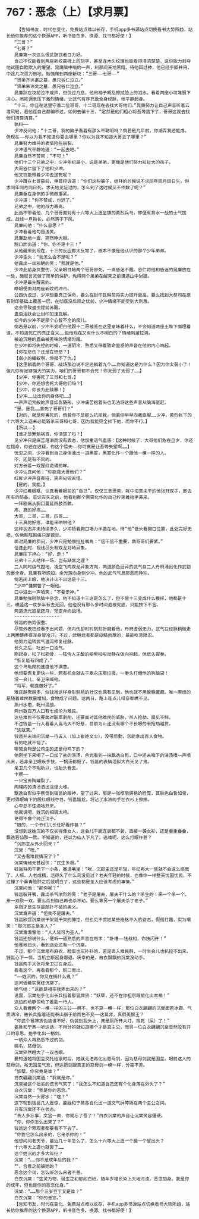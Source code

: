 # 767：恶念（上）【求月票】
        【告知书友，时代在变化，免费站点难以长存，手机app多书源站点切换看书大势所趋，站长给你推荐的这个换源APP，听书音色多、换源、找书都好使！】
       “三哥？”
       “七哥？”
       晁廉第一次这么恨武胆武者目力好。
       自己不仅能看到两座新坟墓碑上的刻字，甚至连木头纹理也能看得清清楚楚，这份能力剥夺他试图自欺欺人的奢望。晁廉脑中嗡的一声，刹那间天地黑暗。待他回过神，他已经手脚并用，中途几次泄力倒地，勉强爬到两座新坟：“三哥——七哥——”
       “贤弟齐讳谌之墓，愚兄谷仁泣立。”
       “贤弟朱讳文之墓，愚兄谷仁泣立。”
       晁廉趴在坟前泣不成声，但仅过几息，他用袖子胡乱擦拭脸上的泪水，看着两座小坟堆狠下决心。闭眸调息压下激烈情绪，让武气有序充盈全身经脉，他平静起身。
       “十三，你且在这里守着二位哥哥，十二哥现在去找大哥他们。”晁廉努力让自己声音听着云澹风轻，若他连自己都骗不过，如何去骗十三，“定然是他们粗心将吾等落下了，哥哥这就去找他们清算清算。”
       孰料——
       少冲反问他：“十二哥，我的脑子看着有那么不聪明吗？倘若是几年前，你湖弄我还能成，但现在——你以为我不知道你要去哪里？你以为我不知道大哥去了哪里？”
       晁廉努力维持的表情险些崩裂。
       少冲语气平静地道：“一起去吧。”
       晁廉自然不赞同：“不可！”
       他们十三个兄弟之中，少冲年纪最小，说是弟弟，更像是他们努力拉扯大的孩子。
       大哥谷仁留下了他和少冲。
       他又岂能带着少冲去送死呢？
       少冲蹲在七哥墓前，垂首控诉道：“你们这些骗子，结拜的时候说不求同年同月同日生，但求同年同月同日死。求天地见证过的，怎么到了这时候又不作数了呢？”
       晁廉垂在身侧的手微微攥紧。
       少冲道：“你不赞成，也迟了。”
       兄弟之中，他的战力最高。
       此战不带着他，几个哥哥面对有十六等大上造坐镇的黄烈兵马，即便有背水一战的士气加成，战线一旦拖长，必然落于下风。
       晁廉问他：“什么意思？”
       少冲看着他勾唇浅笑。
       晁廉勐地一震，猝然睁大眼。
       脱口而出道：“你、你不是十三！”
       从他醒来到现在，十三的反应都太反常了，根本不像是他认识的那个少年弟弟。
       少冲歪头：“我怎么会不是呢？”
       他露出一丝邪魅的笑：“我就是他。”
       少冲此前身负重伤，又亲眼目睹两个哥哥惨死，一直昏迷不醒。谷仁将他和昏迷的晁廉放在一处，施展言灵做了简单的保护，免得两个弟弟在醒来之前遭遇山中豺狼。
       少冲是最先醒来的。
       睁眼便面对两座新坟的冲击。
       公西仇说过，少冲想要真正保命，要么在封印瓦解前将实力提升更高，要么找到大祭司在原有封印基础上覆盖一层。在彻底没后顾之忧前，少冲情绪不能受到大刺激。
       这会导致蛊虫提前苏醒。
       蛊虫活跃会让封印加速瓦解。
       如今的少冲不是那个心智不全的痴儿。
       倘若是以前，少冲不会明白他跟十二哥被丢在这里意味着什么，不会知道两座土堆下面埋着谁，不知道死亡的真正含义……但他现在又有什么不明白的？情绪刺激拉满。
       被迫沉睡的蛊虫被美味的情绪勾醒。
       在少冲即将失控的时候，一道阴冷、熟悉又带着致命蛊惑的声音在他的内心响起。
       【你在悲伤？还是在愤怒？】
       【弱小的蝼蚁啊，你报不了仇。】
       【这里躺着两个哥哥，战场那边说不定还躺着九个……你知道这是为什么？因为你太弱小了！但凡你有足够强大的实力，咱们的哥哥都不会死！你太弱了太弱了……】
       【少冲，你害死了三哥和七哥。】
       【少冲，你还想害死大哥他们吗？】
       【少冲，你该为此赎罪！】
       【少冲……让出你的身体吧……】
       一声声诅咒般的声音如影随形，少冲痛苦抱着头也无法将这些声音从脑海驱赶。
       “是、是我……害死了哥哥们？”
       【对的，就是你害死的，倘若你不是那么抗拒我，倘若你早早向我臣服……少冲，黄烈帐下的十六等大上造未必能斩杀三哥和七哥，因为我能完全拦下他，而你不行。】
       【所以——】
       【谁才是罪魁祸首，你清楚了吗？】
       见少冲只是痛苦落泪而没有表态，他加重语气蛊惑：【这种时候了，大哥他们危在旦夕，你还在惜命，你还在迟疑，你这个懦夫——你可真是让吾等失望啊……】
       恍忽之间，少冲看到自己身体涌出一道黑雾，黑雾化作一个跟他一模一样的人。
       不，还是有不同的。
       对方长着一双猩红诡谲的眸。
       少冲认真问他：“你能救大哥他们？”
       红眸少冲声音嘶哑，笑声尖锐古怪。
       【是的，我能。】
       少冲红着眼眶，认真看着眼前的“自己”。仅仅三息思索，眸中泪意未干的他张开双手，卸去所有的防备。意识丧失之前，他看到那个黑雾化作的自己狞笑着抬手袭来。
       一阵剧痛从胸口蔓延四肢百骸。
       疼、真的好疼……
       大哥，二哥，三哥，四哥……
       十三真的好疼，谁能来哄哄他？
       这种状态并未持续多久，少冲捂着胸口竭力半跪在地。待“他”低头看胸口位置，此处完好无损，仿佛那阵剧痛只是错觉。
       面对晁廉的质问，少冲只是勉强扯扯嘴角：“信不信不重要，救哥哥们要紧。”
       恰逢此时，视线尽头有双龙对峙异象。
       晁廉压下担心：“好，走！”
       兄弟十三人结拜一场，岂有缺席之理？
       二人同时运气蹬地，凌空飞向双龙异象方向，两道颜色迥异的武气自二人丹府涌出化作武铠包裹全身。晁廉有所感知，余光落向身侧少冲。他的武气气息邪恶而狰狞。
       倘若闭上眼，他决计认不出这是十三。
       “少冲”慵懒瞥了一眼他。
       口中溢出一声哂笑：“不要走神。”
       晁廉勉强剔除脑中杂念，他不知道十三这是怎么了，但不管十三变成什么模样，他都是十三。横竖这一仗多半有去无回，他也没有那么多时间追根究底，只能按下不言。
       两道流光追星赶月，坚定奔向战场。
       -----------------
       钱邕的伤势很重。
       尽管外表已经看不出问题，但内伤却时时刻刻折磨着他，丹府虚弱无力，武气在经脉稍微走上两圈便疼得浑身冒冷汗。不过，武胆武者都是皮糙肉厚的，最能吃苦隐忍。
       他努力运转武气滋润修复经脉。
       长久之后，吐出一口浊气。
       刚起身，松了松筋骨，一阵令人牙酸的噼里啪啦动静在体内响起，他低头握拳。
       “恢复能有四成了。”
       这个乌龟爬的速度他不满意。
       他想要恢复更快一些，若有机会就去干章永庆那垃圾，一拳头打爆他的狗脑袋！
       没一会儿，亲卫来喊他。
       “将军，朝食做好了。”
       难民越聚越多，似钱邕这样身形魁梧的壮汉也偶有见到，他也就不用躲躲藏藏。唯一麻烦的是随着难民数量增加，食物成了问题。这两日，路上连点儿绿意都瞧不见。
       燕州水患，乾州混战。
       两州数百万人口有七成沦为难民。
       这些难民不仅要面对联军剥削，还要面对其他难民的威胁，杀人抢劫，屡见不鲜。
       不过钱邕一行人看着人高马大不好惹，目前为止还没有哪个不长眼的来抢劫越货。
       “这就来。”
       钱邕并未询问沉棠一行五人（加上崔姓文士），没带后勤，怎能拿出百人食物。
       有的吃就不错了。
       哪管食物是公鸡生的还是母鸡下的？
       他刚坐下来喝了一口加了盐的清汤，余光看到一抹飘逸白影，口中还未咽下的清汤噗一声喷出来，若非亲卫眼疾手快，一锅汤都毁了。钱邕的表情活似大白天见了鬼。
       亲卫几个不明所以，也抬头看去。
       卡察——
       一只宝贵陶罐裂了。
       陶罐内的清汤洒出浇熄火堆。
       飘逸白影似乎察觉到钱邕的眼神，望了过来，那是一张秾丽妍艳的脸庞，其肤色白皙如雪，更衬得眼睛下的殷红眼线夺目。钱邕尴尬，将沾了水渍的手在衣衫上擦擦。
       心中忍不住滴咕开来。
       他就说吧，姓沉的相貌太艳。
       艳得不像个纯正汉子。
       “娘的，一个爷们儿长任好看作甚？”
       没想到这姓沉的不仅长得像女人，这会儿干脆连装都不装，直接一袭女衫，还是重重叠叠，飘逸若仙那一款。不知道的，还以为仙人下凡了。逃难呢，这么打眼作甚？
       “沉郎主从外头回来？”
       沉棠：“嗯。”
       “又去看难民情况了？”
       沉棠情绪无甚起伏：“民生多艰。”
       钱邕将肉干撕下一小条，塞进嘴里：“唉，沉郎主还是年轻，年纪再大一些就不会这么感慨了。人嘛，人老成精，活得久了什么鸟没见过？老夫年轻的时候，也像你一样整天忧国忧民，不过撞了个鼻青脸肿之后就明白了，这些都是圣人应该考虑的事情。”
       沉棠问他：“那你呢？”
       钱邕裂开嘴，露出杀气浓烈的笑：“老子是屠夫，屠夫干什么的？杀生的！来一个杀一个，来一双砍一双。要么杀到自己再也杀不动，要么等另一个屠夫杀了老子。”
       杀戮才是生存最颠扑不破的奥义。
       沉棠澹声道：“但我不是屠夫。”
       钱邕欣赏沉棠说干架就干架的脾性，但也见不惯她某些格格不入的姿态，假借打趣，实为嘲笑：“那沉郎主是圣人？”
       沉棠澹澹瞥他：“人人皆可为圣人。”
       钱邕还想说什么，便听一道熟悉的声音在咆孝：“卧槽——钱叔和，你快闪开！”
       他蓦地扭头，看到远处还有一个沉棠。
       不过，那个沉棠粗布麻衣，脸蛋也灰扑扑的，若是丢入难民群，一时半会儿也扒拉不出来。钱邕心下一惊，当机立断起身爆退。庆幸的是，白衣飘飘的沉棠没动手。
       钱邕两手大张将亲卫拦在身后。
       看看这个，再看看那个，脱口而出。
       “——姓沉的，你又在搞什么鬼？”
       这问话着实冤枉沉棠了。
       她气结：“这能是祖宗我弄出来的？”
       说罢，沉棠抬手化出长兵指着那冒牌货：“妖孽，还不在你祖宗跟前化出本相！”
       这边的动静惊动了姜胜一行人。
       众人看着两个一模一样的主公——啊不，也不算一模一样，那位白衣翩翩的沉棠面若冰霜，气质清冷，被长兵指着还能泰山崩于前而色不变——这莫非，真假美猴王？
       “你这个冒牌货伪装谁不好，伪装到我头上，真是厕所开大灯，找死（屎）了！”
       姜胜和宁燕一听这话，不用分辨就知道哪个才是真主公，而另一位白衣翩翩沉棠显然没有开口的意思，抬手化出一柄剑。
       一柄众人再熟悉不过的剑。
       赐名，慈母剑。
       沉棠猝然瞪大了一双杏眼。
       要知道她将国玺交托给康时后，她就无法再化出慈母剑，因为慈母剑就是国玺。眼前这人的慈母剑，虽无国玺气息，但这把剑跟真正的慈母剑一模一样，分毫不差。
       “妖孽，你究竟是谁？”
       白衣翩翩沉棠道：“我就是你。”
       沉棠被这个拙劣的谎言气笑了：“我怎么不知道自己还有个化身落在外头了？”
       白衣沉棠：“我是你的恶念。”
       沉棠自然一头雾水：“啥？”
       这下轮到钱邕几人震惊，姜胜和宁燕各自化出一道文气屏障隔在两个主公之间。
       只有沉棠还不在状态。
       “贵人多忘事，文宫一面，你就忘了吾了？”白衣沉棠的声音让沉棠笑容僵硬。
       “你、你你怎么出来了？”
       钱邕这个旁观者都要看不下去了。
       “你管它怎么出来的，它来杀你的！”
       他想问问老天爷，最近几十年怎么了，怎么十六等大上造一个接一个冒出头？
       十六等大上造也就罢了……
       这个姓沉的才多大年纪？
       沉棠：“……你不是成年后的我？”
       艹，合着之前骗她的？
       恶念这个词，怎么听怎么来者不善。
       白衣沉棠：“生灵万物，诞生之初都如白纸，随年岁增长染上天地污浊，恶念加身。我是你的成年，但也是你的恶念化身。”
       沉棠：“……那个三岁豆丁又是谁？”
       白衣沉棠：“你的善念。”
       【告知书友，时代在变化，免费站点难以长存，手机app多书源站点切换看书大势所趋，站长给你推荐的这个换源APP，听书音色多、换源、找书都好使！】